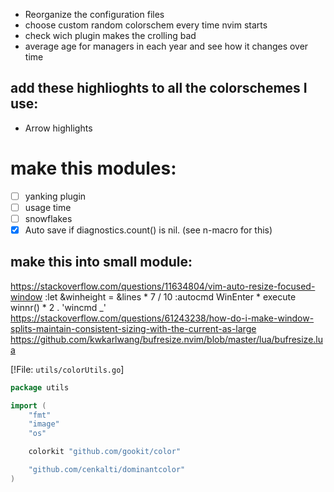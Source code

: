 - Reorganize the configuration files
- choose custom random colorschem every time nvim starts
- check wich plugin makes the crolling bad
- average age for managers in each year and see how it changes over time

## add these highlioghts to all the colorschemes I use:
- Arrow highlights

# make this modules:
- [ ] yanking plugin
- [ ] usage time
- [ ] snowflakes
- [x] Auto save if diagnostics.count() is nil. (see n-macro for this)

## make this into small module:
https://stackoverflow.com/questions/11634804/vim-auto-resize-focused-window
:let &winheight = &lines * 7 / 10
:autocmd WinEnter * execute winnr() * 2 . 'wincmd _'
https://stackoverflow.com/questions/61243238/how-do-i-make-window-splits-maintain-consistent-sizing-with-the-current-as-large
https://github.com/kwkarlwang/bufresize.nvim/blob/master/lua/bufresize.lua



[!File: `utils/colorUtils.go`]
```go
package utils

import (
	"fmt"
	"image"
	"os"

	colorkit "github.com/gookit/color"

	"github.com/cenkalti/dominantcolor"
)
```
